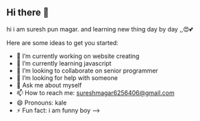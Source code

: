 ## Hi there 👋

hi  i am suresh pun magar. and learning new thing day by day ,,😍💕

Here are some ideas to get you started:

- 🔭 I’m currently working on  website creating
- 🌱 I’m currently learning javascript
- 👯 I’m looking to collaborate on  senior programmer
- 🤔 I’m looking for help with someone
- 💬 Ask me about myself
- 📫 How to reach me: sureshmagar6256406@gmail.com
- 😄 Pronouns: kale
- ⚡ Fun fact: i am funny boy
-->
